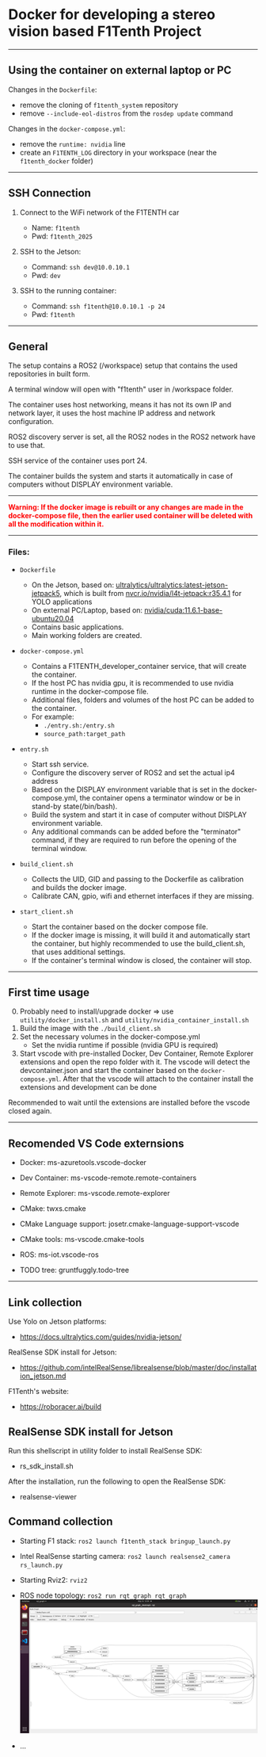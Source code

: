 # Docker for developing a stereo vision based F1Tenth Project

---

## Using the container on external laptop or PC
Changes in the `Dockerfile`:
- remove the cloning of `f1tenth_system` repository
- remove `--include-eol-distros` from the `rosdep update` command 

Changes in the `docker-compose.yml`:
- remove the `runtime: nvidia` line
- create an `F1TENTH_LOG` directory in your workspace (near the `f1tenth_docker` folder)

---

## SSH Connection
1. Connect to the WiFi network of the F1TENTH car
    - Name: `f1tenth`
    - Pwd: `f1tenth_2025`


2. SSH to the Jetson:
    - Command: `ssh dev@10.0.10.1`
    - Pwd: `dev`


3. SSH to the running container:
    - Command: `ssh f1tenth@10.0.10.1 -p 24`
    - Pwd: `f1tenth`

---

## General
The setup contains a ROS2 (/workspace) setup that contains the used repositories in built form.

A terminal window will open with "f1tenth" user in /workspace folder. 

The container uses host networking, means it has not its own IP and network layer, it uses the host machine IP address and network configuration.

ROS2 discovery server is set, all the ROS2 nodes in the ROS2 network have to use that.

SSH service of the container uses port 24.

The container builds the system and starts it automatically in case of computers without DISPLAY environment variable.

---

<span style="color:red; font-weight:bold">Warning: If the docker image is rebuilt or any changes are made in the docker-compose file, then the 
earlier used container will be deleted with all the modification within it.</span>

---

### Files:
- `Dockerfile`

    - On the Jetson, based on: [ultralytics/ultralytics:latest-jetson-jetpack5](https://hub.docker.com/layers/ultralytics/ultralytics/latest-jetson-jetpack5/images/sha256-5f3d98f3d08b7d72142f7f720c8d6080a0d3138abb25bb9250c6ad1d6ea05a0c?context=explore), which is built from [nvcr.io/nvidia/l4t-jetpack:r35.4.1](https://catalog.ngc.nvidia.com/orgs/nvidia/containers/l4t-jetpack/tags) for YOLO applications
    - On external PC/Laptop, based on: [nvidia/cuda:11.6.1-base-ubuntu20.04](https://hub.docker.com/layers/nvidia/cuda/11.6.1-base-ubuntu20.04/images/sha256-70e97597e8bbaba961143b380bae5b092d09bdbed622fdb3069a572df68e476d)
    - Contains basic applications.
    - Main working folders are created.

- `docker-compose.yml`
    - Contains a F1TENTH_developer_container service, that will create the container. 
    - If the host PC has nvidia gpu, it is recommended to use nvidia runtime in the docker-compose file. 
    - Additional files, folders and volumes of the host PC can be added to the container.
    - For example:
       - `./entry.sh:/entry.sh`
       - `source_path:target_path`

- `entry.sh`
   - Start ssh service.
   - Configure the discovery server of ROS2 and set the actual ip4 address
   - Based on the DISPLAY environment variable that is set in the docker-compose.yml, the container opens a terminator window or be in stand-by state(/bin/bash).
   - Build the system and start it in case of computer without DISPLAY environment variable.
   - Any additional commands can be added before the "terminator" command, if they are required to run before the opening of the terminal window. 

- `build_client.sh`
   - Collects the UID, GID and passing to the Dockerfile as calibration and builds the docker image. 
   - Calibrate CAN, gpio, wifi and ethernet interfaces if they are missing.

- `start_client.sh`
   - Start the container based on the docker compose file.
   - If the docker image is missing, it will build it and automatically start the container, but highly recommended to use the build_client.sh, that uses additional settings.
   - If the container's terminal window is closed, the container will stop.

---

## First time usage
0. Probably need to install/upgrade docker => use `utility/docker_install.sh` and `utility/nvidia_container_install.sh`
1. Build the image with the `./build_client.sh`
2. Set the necessary volumes in the docker-compose.yml
    - Set the nvidia runtime if possible (nvidia GPU is required)
3. Start vscode with pre-installed Docker, Dev Container, Remote Explorer extensions and open the repo folder with it. The vscode will detect the devcontainer.json and start the container based on the `docker-compose.yml`. After that the vscode will attach to the container install the extensions and development can be done

Recommended to wait until the extensions are installed before the vscode closed again.

---

## Recomended VS Code externsions
- Docker: ms-azuretools.vscode-docker
- Dev Container: ms-vscode-remote.remote-containers
- Remote Explorer: ms-vscode.remote-explorer

- CMake: twxs.cmake
- CMake Language support: josetr.cmake-language-support-vscode
- CMake tools: ms-vscode.cmake-tools
- ROS: ms-iot.vscode-ros
- TODO tree: gruntfuggly.todo-tree

---

## Link collection
Use Yolo on Jetson platforms:
- https://docs.ultralytics.com/guides/nvidia-jetson/

RealSense SDK install for Jetson:
- https://github.com/intelRealSense/librealsense/blob/master/doc/installation_jetson.md

F1Tenth's website:
- https://roboracer.ai/build

## RealSense SDK install for Jetson
Run this shellscript in utility folder to install RealSense SDK:
- rs_sdk_install.sh

After the installation, run the following to open the RealSense SDK:
- realsense-viewer


## Command collection
- Starting F1 stack: `ros2 launch f1tenth_stack bringup_launch.py`
- Intel RealSense starting camera: `ros2 launch realsense2_camera rs_launch.py`
- Starting Rviz2: `rviz2`
- ROS node topology: `ros2 run rqt_graph rqt_graph`
![plot](utility/rqt_graph_final.png)

- ...
